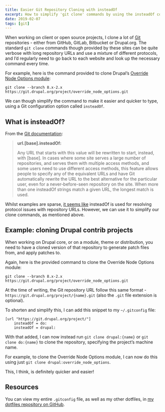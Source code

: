 ```yaml
---
title: Easier Git Repository Cloning with insteadOf
excerpt: How to simplify 'git clone' commands by using the insteadOf configuration option within your .gitconfig file.
date: 2019-02-07
tags: [git]
---
```

When working on client or open source projects, I clone a lot of [Git](https://git-scm.com) repositories - either from GitHub, GitLab, Bitbucket or Drupal.org.
The standard `git clone` commands though provided by these sites can be quite verbose with long repository URLs and use a mixture of different protocols, and I’d regularly need to go back to each website and look up the necessary command every time.

For example, here is the command provided to clone Drupal’s [Override Node Options module](https://www.drupal.org/project/override_node_options):

```plain
git clone --branch 8.x-2.x https://git.drupal.org/project/override_node_options.git
```

We can though simplify the command to make it easier and quicker to type, using a Git configuration option called `insteadOf`.

## What is insteadOf?

From the [Git documentation](https://git-scm.com/docs/git-config#git-config-urlltbasegtinsteadOf):

> **url.[base].insteadOf:**
>
> Any URL that starts with this value will be rewritten to start, instead, with [base]. In cases where some site serves a large number of repositories, and serves them with multiple access methods, and some users need to use different access methods, this feature allows people to specify any of the equivalent URLs and have Git automatically rewrite the URL to the best alternative for the particular user, even for a never-before-seen repository on the site. When more than one insteadOf strings match a given URL, the longest match is used.

Whilst examples are sparse, [it seems like](https://stackoverflow.com/questions/1722807/how-to-convert-git-urls-to-http-urls) insteadOf is used for resolving protocol issues with repository URLs. However, we can use it to simplify our clone commands, as mentioned above.

## Example: cloning Drupal contrib projects

When working on Drupal core, or on a module, theme or distribution, you need to have a cloned version of that repository to generate patch files from, and apply patches to.

Again, here is the provided command to clone the Override Node Options module:

```plain
git clone --branch 8.x-2.x https://git.drupal.org/project/override_node_options.git
```

At the time of writing, the Git repository URL follow this same format - `https://git.drupal.org/project/{name}.git` (also the `.git` file extension is optional).

To shorten and simplify this, I can add this snippet to my `~/.gitconfig` file:

```
[url "https://git.drupal.org/project/"]
    insteadOf = do:
    insteadOf = drupal:
```

With that added, I can now instead run `git clone drupal:{name}` or `git clone do:{name}` to clone the repository, specifying the project’s machine name.

For example, to clone the Override Node Options module, I can now do this using just `git clone drupal:override_node_options`.

This, I think, is definitely quicker and easier!

## Resources

You can view my entire `.gitconfig` file, as well as my other dotfiles, in [my dotfiles repository on GitHub](https://github.com/opdavies/dotfiles/blob/master/.gitconfig).
